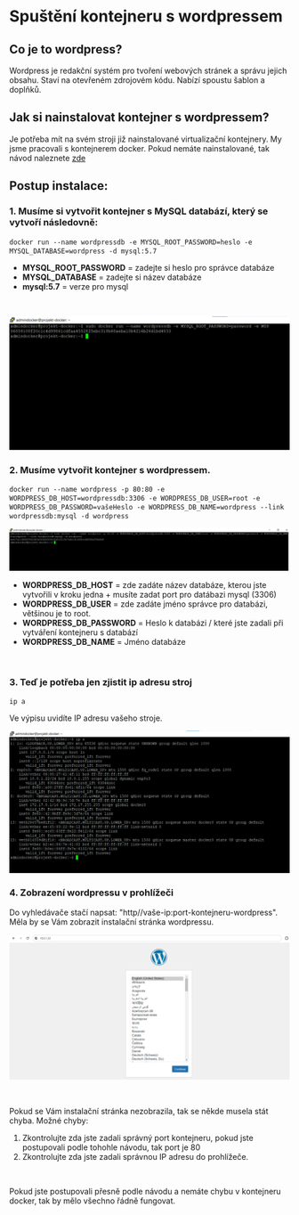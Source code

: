# Spuštění kontejneru s wordpressem
## Co je to wordpress?
Wordpress je redakční systém pro tvoření webových stránek a správu jejich obsahu. Staví na otevřeném zdrojovém kódu. Nabízí spoustu šablon a doplňků.
<br>

## Jak si nainstalovat kontejner s wordpressem?
Je potřeba mít na svém stroji již nainstalované virtualizační kontejnery. My jsme pracovali s kontejnerem docker. Pokud nemáte nainstalované, tak návod naleznete [zde](../README.md)

## Postup instalace:
### 1. Musíme si vytvořit kontejner s MySQL databází, který se vytvoří následovně:
```linux
docker run --name wordpressdb -e MYSQL_ROOT_PASSWORD=heslo -e MYSQL_DATABASE=wordpress -d mysql:5.7
```
- **MYSQL_ROOT_PASSWORD** = zadejte si heslo pro správce databáze
- **MYSQL_DATABASE** = zadejte si název databáze
- **mysql:5.7** = verze pro mysql
<br>

![Vytvoření kontejneru s mysql databází](img/dockerWordpress_obr01.png)

### 2. Musíme vytvořit kontejner s wordpressem.
```linux
docker run --name wordpress -p 80:80 -e WORDPRESS_DB_HOST=wordpressdb:3306 -e WORDPRESS_DB_USER=root -e WORDPRESS_DB_PASSWORD=vašeHeslo -e WORDPRESS_DB_NAME=wordpress --link wordpressdb:mysql -d wordpress
```
![Vytvoření kontejneru s wordpressem](img/dockerWordpress_obr02.png)
<br>
- **WORDPRESS_DB_HOST** = zde zadáte název databáze, kterou jste vytvořili v kroku jedna + musíte zadat port pro datábazi mysql (3306)
- **WORDPRESS_DB_USER** = zde zadáte jméno správce pro databázi, většinou je to root.
- **WORDPRESS_DB_PASSWORD** = Heslo k databázi / které jste zadali při vytváření kontejneru s databází
- **WORDPRESS_DB_NAME** = Jméno databáze
<br>

### 3. Teď je potřeba jen zjistit ip adresu stroj
```linux
ip a
```
Ve výpisu uvidíte IP adresu vašeho stroje.
<br>

![Výpis z příkazu ip a](img/dockerWordpress_obr03.png)

### 4. Zobrazení wordpressu v prohlížeči
Do vyhledávače stačí napsat: "http//vaše-ip:port-kontejneru-wordpress". Měla by se Vám zobrazit instalační stránka wordpressu. 
<br>

![Instalační stránka wordpressu](img/dockerWordpress_obr04.png)

<br>

Pokud se Vám instalační stránka nezobrazila, tak se někde musela stát chyba. Možné chyby:
1. Zkontrolujte zda jste zadali správný port kontejneru, pokud jste postupovali podle tohohle návodu, tak port je 80
2. Zkontrolujte zda jste zadali správnou IP adresu do prohlížeče.
<br>

Pokud jste postupovali přesně podle návodu a nemáte chybu v kontejneru docker, tak by mělo všechno řádně fungovat.